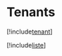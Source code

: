 # Tenants

[!include[tenant](tenants.tenant.autogen.md)]

[!include[liste](tenants.liste.autogen.md)]


























